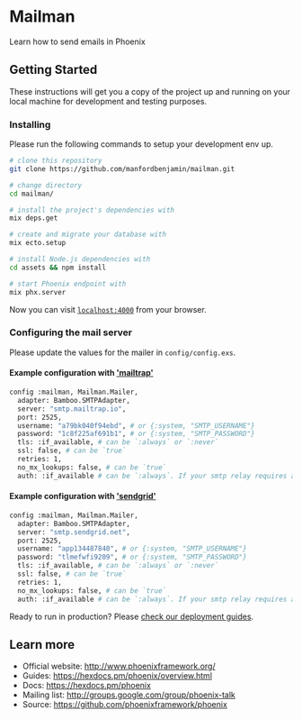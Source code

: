 # Mailman
Learn how to send emails in Phoenix

## Getting Started
These instructions will get you a copy of the project up and running on your local machine for development and testing purposes.


### Installing

Please run the following commands to setup your development env up.

```bash
# clone this repository
git clone https://github.com/manfordbenjamin/mailman.git

# change directory
cd mailman/

# install the project's dependencies with
mix deps.get

# create and migrate your database with 
mix ecto.setup

# install Node.js dependencies with
cd assets && npm install

# start Phoenix endpoint with
mix phx.server
```
Now you can visit [`localhost:4000`](http://localhost:4000) from your browser.


### Configuring the mail server

Please update the values for the mailer in `config/config.exs`.

#### Example configuration with ['mailtrap'](https://mailtrap.io)
```bash
config :mailman, Mailman.Mailer,
  adapter: Bamboo.SMTPAdapter,
  server: "smtp.mailtrap.io",
  port: 2525,
  username: "a79bk040f94ebd", # or {:system, "SMTP_USERNAME"}
  password: "1c8f225af691b1", # or {:system, "SMTP_PASSWORD"}
  tls: :if_available, # can be `:always` or `:never`
  ssl: false, # can be `true`
  retries: 1,
  no_mx_lookups: false, # can be `true`
  auth: :if_available # can be `:always`. If your smtp relay requires authentication set it to `:always`.
```

#### Example configuration with ['sendgrid'](https://sendgrid.com)
```bash
config :mailman, Mailman.Mailer,
  adapter: Bamboo.SMTPAdapter,
  server: "smtp.sendgrid.net",
  port: 2525,
  username: "app134487840", # or {:system, "SMTP_USERNAME"}
  password: "tlmefwfi9209", # or {:system, "SMTP_PASSWORD"}
  tls: :if_available, # can be `:always` or `:never`
  ssl: false, # can be `true`
  retries: 1,
  no_mx_lookups: false, # can be `true`
  auth: :if_available # can be `:always`. If your smtp relay requires authentication set it to `:always`.
```

Ready to run in production? Please [check our deployment guides](https://hexdocs.pm/phoenix/deployment.html).

## Learn more

  * Official website: http://www.phoenixframework.org/
  * Guides: https://hexdocs.pm/phoenix/overview.html
  * Docs: https://hexdocs.pm/phoenix
  * Mailing list: http://groups.google.com/group/phoenix-talk
  * Source: https://github.com/phoenixframework/phoenix
